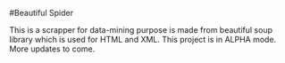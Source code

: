 #Beautiful Spider

This is a scrapper for data-mining purpose is made from beautiful soup library which is used for HTML and XML. This project is in ALPHA mode. More updates to come. 
